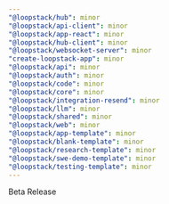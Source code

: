 ```yaml
---
"@loopstack/hub": minor
"@loopstack/api-client": minor
"@loopstack/app-react": minor
"@loopstack/hub-client": minor
"@loopstack/websocket-server": minor
"create-loopstack-app": minor
"@loopstack/api": minor
"@loopstack/auth": minor
"@loopstack/code": minor
"@loopstack/core": minor
"@loopstack/integration-resend": minor
"@loopstack/llm": minor
"@loopstack/shared": minor
"@loopstack/web": minor
"@loopstack/app-template": minor
"@loopstack/blank-template": minor
"@loopstack/research-template": minor
"@loopstack/swe-demo-template": minor
"@loopstack/testing-template": minor
---
```


Beta Release
